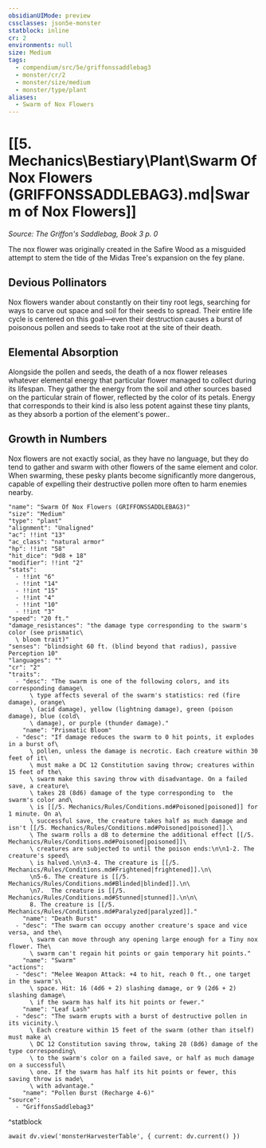 ```yaml
---
obsidianUIMode: preview
cssclasses: json5e-monster
statblock: inline
cr: 2
environments: null
size: Medium
tags:
  - compendium/src/5e/griffonssaddlebag3
  - monster/cr/2
  - monster/size/medium
  - monster/type/plant
aliases:
  - Swarm of Nox Flowers
---
```

# [[5. Mechanics\Bestiary\Plant\Swarm Of Nox Flowers (GRIFFONSSADDLEBAG3).md|Swarm of Nox Flowers]]
*Source: The Griffon's Saddlebag, Book 3 p. 0*

The nox flower was originally created in the Safire Wood as a misguided attempt to stem the tide of the Midas Tree's expansion on the fey plane.

## Devious Pollinators

Nox flowers wander about constantly on their tiny root legs, searching for ways to carve out space and soil for their seeds to spread. Their entire life cycle is centered on this goal—even their destruction causes a burst of poisonous pollen and seeds to take root at the site of their death.

## Elemental Absorption

Alongside the pollen and seeds, the death of a nox flower releases whatever elemental energy that particular flower managed to collect during its lifespan. They gather the energy from the soil and other sources based on the particular strain of flower, reflected by the color of its petals. Energy that corresponds to their kind is also less potent against these tiny plants, as they absorb a portion of the element's power..

## Growth in Numbers

Nox flowers are not exactly social, as they have no language, but they do tend to gather and swarm with other flowers of the same element and color. When swarming, these pesky plants become significantly more dangerous, capable of expelling their destructive pollen more often to harm enemies nearby.

```statblock
"name": "Swarm Of Nox Flowers (GRIFFONSSADDLEBAG3)"
"size": "Medium"
"type": "plant"
"alignment": "Unaligned"
"ac": !!int "13"
"ac_class": "natural armor"
"hp": !!int "58"
"hit_dice": "9d8 + 18"
"modifier": !!int "2"
"stats":
  - !!int "6"
  - !!int "14"
  - !!int "15"
  - !!int "4"
  - !!int "10"
  - !!int "3"
"speed": "20 ft."
"damage_resistances": "the damage type corresponding to the swarm's color (see prismatic\
  \ bloom trait)"
"senses": "blindsight 60 ft. (blind beyond that radius), passive Perception 10"
"languages": ""
"cr": "2"
"traits":
  - "desc": "The swarm is one of the following colors, and its corresponding damage\
      \ type affects several of the swarm's statistics: red (fire damage), orange\
      \ (acid damage), yellow (lightning damage), green (poison damage), blue (cold\
      \ damage), or purple (thunder damage)."
    "name": "Prismatic Bloom"
  - "desc": "If damage reduces the swarm to 0 hit points, it explodes in a burst of\
      \ pollen, unless the damage is necrotic. Each creature within 30 feet of it\
      \ must make a DC 12 Constitution saving throw; creatures within 15 feet of the\
      \ swarm make this saving throw with disadvantage. On a failed save, a creature\
      \ takes 28 (8d6) damage of the type corresponding to  the swarm's color and\
      \ is [[/5. Mechanics/Rules/Conditions.md#Poisoned|poisoned]] for 1 minute. On a\
      \ successful save, the creature takes half as much damage and isn't [[/5. Mechanics/Rules/Conditions.md#Poisoned|poisoned]].\
      \ The swarm rolls a d8 to determine the additional effect [[/5. Mechanics/Rules/Conditions.md#Poisoned|poisoned]]\
      \ creatures are subjected to until the poison ends:\n\n1-2. The creature's speed\
      \ is halved.\n\n3-4. The creature is [[/5. Mechanics/Rules/Conditions.md#Frightened|frightened]].\n\
      \n5-6. The creature is [[/5. Mechanics/Rules/Conditions.md#Blinded|blinded]].\n\
      \n7.  The creature is [[/5. Mechanics/Rules/Conditions.md#Stunned|stunned]].\n\n\
      8. The creature is [[/5. Mechanics/Rules/Conditions.md#Paralyzed|paralyzed]]."
    "name": "Death Burst"
  - "desc": "The swarm can occupy another creature's space and vice versa, and the\
      \ swarm can move through any opening large enough for a Tiny nox flower. The\
      \ swarm can't regain hit points or gain temporary hit points."
    "name": "Swarm"
"actions":
  - "desc": "Melee Weapon Attack: +4 to hit, reach 0 ft., one target in the swarm's\
      \ space. Hit: 16 (4d6 + 2) slashing damage, or 9 (2d6 + 2) slashing damage\
      \ if the swarm has half its hit points or fewer."
    "name": "Leaf Lash"
  - "desc": "The swarm erupts with a burst of destructive pollen in its vicinity.\
      \ Each creature within 15 feet of the swarm (other than itself) must make a\
      \ DC 12 Constitution saving throw, taking 28 (8d6) damage of the type corresponding\
      \ to the swarm's color on a failed save, or half as much damage on a successful\
      \ one. If the swarm has half its hit points or fewer, this saving throw is made\
      \ with advantage."
    "name": "Pollen Burst (Recharge 4-6)"
"source":
  - "GriffonsSaddlebag3"
```
^statblock

```dataviewjs
await dv.view('monsterHarvesterTable', { current: dv.current() })
```

